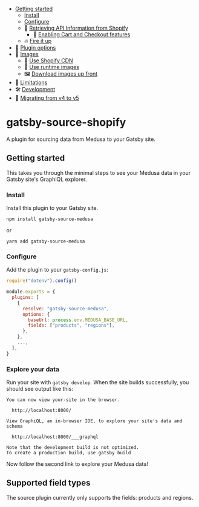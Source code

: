 - [Getting started](#getting-started)
  - [Install](#install)
  - [Configure](#configure)
  - 🙌 [Retrieving API Information from Shopify](#retrieving-api-information-from-shopify)
    - 🛒 [Enabling Cart and Checkout features](#enabling-cart-and-checkout-features)
  - 🔥 [Fire it up](#fire-it-up)
- 🔌 [Plugin options](#plugin-options)
- 🎨 [Images](#images)
  - 🚀 [Use Shopify CDN](#use-shopify-cdn)
  - 🚥 [Use runtime images](#use-runtime-images)
  - 🖼️ [Download images up front](#download-images-up-front)
- 🚨 [Limitations](#limitations)
- 🛠 [Development](#development)
- 💾 [Migrating from v4 to v5](#migrating-from-v4-to-v5)

# gatsby-source-shopify

A plugin for sourcing data from Medusa to your Gatsby site.

<div id="getting-started"></div>

## Getting started

This takes you through the minimal steps to see your Medusa data in your Gatsby site's GraphiQL explorer.

<div id="install"></div>

### Install

Install this plugin to your Gatsby site.

```shell
npm install gatsby-source-medusa
```
or

```shell
yarn add gatsby-source-medusa
```

<div id="configure"></div>

### Configure

Add the plugin to your `gatsby-config.js`:

```js:title=gatsby-config.js
require("dotenv").config()

module.exports = {
  plugins: [
    {
      resolve: "gatsby-source-medusa",
      options: {
        baseUrl: process.env.MEDUSA_BASE_URL,
        fields: ["products", "regions"],
      },
    },
    ...,
  ],
}
```

<div id="query-data"></div>

### Explore your data

Run your site with `gatsby develop`. When the site builds successfully, you should see output like this:

```
You can now view your-site in the browser.
⠀
  http://localhost:8000/
⠀
View GraphiQL, an in-browser IDE, to explore your site's data and schema
⠀
  http://localhost:8000/___graphql
⠀
Note that the development build is not optimized.
To create a production build, use gatsby build
```

Now follow the second link to explore your Medusa data!
<div id="supported-fields"></div>

## Supported field types

The source plugin currently only supports the fields: products and regions.
